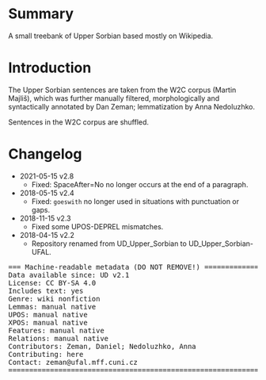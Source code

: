 # Summary

A small treebank of Upper Sorbian based mostly on Wikipedia.


# Introduction

The Upper Sorbian sentences are taken from the W2C corpus (Martin Majliš), which
was further manually filtered, morphologically and syntactically annotated by
Dan Zeman; lemmatization by Anna Nedoluzhko.

Sentences in the W2C corpus are shuffled.


# Changelog

* 2021-05-15 v2.8
  * Fixed: SpaceAfter=No no longer occurs at the end of a paragraph.
* 2018-05-15 v2.4
  * Fixed: `goeswith` no longer used in situations with punctuation or gaps.
* 2018-11-15 v2.3
  * Fixed some UPOS-DEPREL mismatches.
* 2018-04-15 v2.2
  * Repository renamed from UD_Upper_Sorbian to UD_Upper_Sorbian-UFAL.


<pre>
=== Machine-readable metadata (DO NOT REMOVE!) ================================
Data available since: UD v2.1
License: CC BY-SA 4.0
Includes text: yes
Genre: wiki nonfiction
Lemmas: manual native
UPOS: manual native
XPOS: manual native
Features: manual native
Relations: manual native
Contributors: Zeman, Daniel; Nedoluzhko, Anna
Contributing: here
Contact: zeman@ufal.mff.cuni.cz
===============================================================================
</pre>
